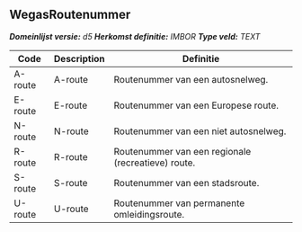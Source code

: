 ﻿## WegasRoutenummer

*__Domeinlijst versie:__ d5*
*__Herkomst definitie:__ IMBOR*
*__Type veld:__ TEXT*

|__Code__ |__Description__ |__Definitie__	|
|	---	|	---	|   ---	| 
| A-route | A-route | Routenummer van een autosnelweg. |
| E-route | E-route | Routenummer van een Europese route. |
| N-route | N-route | Routenummer van een niet autosnelweg. |
| R-route | R-route | Routenummer van een regionale (recreatieve) route. |
| S-route | S-route | Routenummer van een stadsroute. |
| U-route | U-route | Routenummer van permanente omleidingsroute. |
